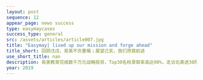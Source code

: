 ```yaml
---
layout: post
sequence: 12
appear_page: news success
type: easymaycases
success_type: general
src: /assets/articles/article007.jpg
title: "Easymay| lived up our mission and forge ahead"
title_short: 回顾戊戌，易美不负重嘱；展望己亥，我们昂首前途
use_short_title: nan
description: 易美教育完成数千万元战略投资，Top30名校录取率高达98%，走访北美进30所高校，足迹覆盖20+个城市，影响上万美国高校学子
year: 2019
---
```


